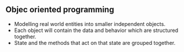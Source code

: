 ## Objec oriented programming

- Modelling real world entities into smaller independent objects.
- Each object will contain the data and behavior which are structured together.
- State and the methods that act on that state are grouped together.
